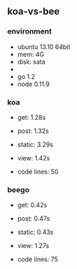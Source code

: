 ## koa-vs-bee

### environment
* ubuntu 13.10 64bit
* mem: 4G
* disk: sata
*
* go 1.2
* node 0.11.9

### koa
* get:    1.28s
* post:   1.32s
* static: 3.29s
* view:   1.42s

* code lines: 50

### beego
* get:    0.42s
* post:   0.47s
* static: 0.43s
* view:   1.27s

* code lines: 75
